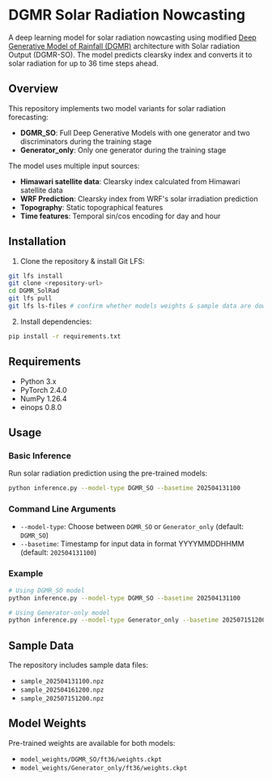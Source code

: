 # DGMR Solar Radiation Nowcasting

A deep learning model for solar radiation nowcasting using modified [Deep Generative Model of Rainfall (DGMR)](https://www.nature.com/articles/s41586-021-03854-z) architecture with Solar radiation Output (DGMR-SO). The model predicts clearsky index and converts it to solar radiation for up to 36 time steps ahead.

## Overview

This repository implements two model variants for solar radiation forecasting:
- **DGMR_SO**: Full Deep Generative Models with one generator and two discriminators during the training stage
- **Generator_only**: Only one generator during the training stage

The model uses multiple input sources:
- **Himawari satellite data**: Clearsky index calculated from Himawari satellite data
- **WRF Prediction**: Clearsky index from WRF's solar irradiation prediction
- **Topography**: Static topographical features
- **Time features**: Temporal sin/cos encoding for day and hour

## Installation

1. Clone the repository & install Git LFS:
```bash
git lfs install
git clone <repository-url>
cd DGMR_SolRad
git lfs pull
git lfs ls-files # confirm whether models weights & sample data are downloaded
```

2. Install dependencies:
```bash
pip install -r requirements.txt
```

## Requirements

- Python 3.x
- PyTorch 2.4.0
- NumPy 1.26.4
- einops 0.8.0

## Usage

### Basic Inference

Run solar radiation prediction using the pre-trained models:

```bash
python inference.py --model-type DGMR_SO --basetime 202504131100
```

### Command Line Arguments

- `--model-type`: Choose between `DGMR_SO` or `Generator_only` (default: `DGMR_SO`)
- `--basetime`: Timestamp for input data in format YYYYMMDDHHMM (default: `202504131100`)

### Example

```bash
# Using DGMR_SO model
python inference.py --model-type DGMR_SO --basetime 202504131100

# Using Generator-only model
python inference.py --model-type Generator_only --basetime 202507151200
```

## Sample Data

The repository includes sample data files:
- `sample_202504131100.npz`
- `sample_202504161200.npz`
- `sample_202507151200.npz`

## Model Weights

Pre-trained weights are available for both models:
- `model_weights/DGMR_SO/ft36/weights.ckpt`
- `model_weights/Generator_only/ft36/weights.ckpt`
